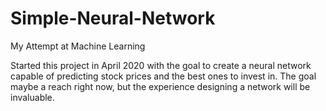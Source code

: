 # Simple-Neural-Network
My Attempt at Machine Learning

Started this project in April 2020 with the goal to create a neural network capable of predicting
stock prices and the best ones to invest in.  The goal maybe a reach right now, but the experience 
designing a network will be invaluable.